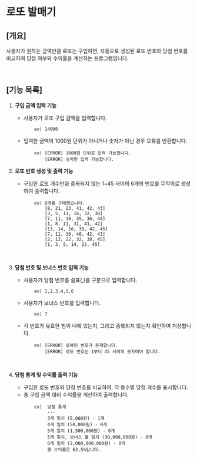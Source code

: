 # 로또 발매기

## [개요]
사용자가 원하는 금액만큼 로또는 구입하면, 자동으로 생성된 로또 번호와 당첨 번호를 비교하여 당첨 여부와 수익률을 계산하는 프로그램입니다.

<br/>

## [기능 목록]

1. **구입 금액 입력 기능**
    - 사용자가 로또 구입 금액을 입력합니다.
      ```
          ex) 14000
      ```
    - 입력한 금액이 1000원 단위가 아니거나 숫자가 아닌 경우 오류를 반환합니다.
      ```
          ex) [ERROR] 1000원 단위로 입력 가능합니다.
              [ERROR] 숫자만 입력 가능합니다.
      ```


2. **로또 번호 생성 및 출력 기능**
    - 구입한 로또 개수만큼 중복되지 않는 1~45 사이의 6개의 번호를 무작위로 생성하여 출력합니다.
      ```
          ex) 8개를 구매했습니다.
              [8, 21, 23, 41, 42, 43] 
              [3, 5, 11, 16, 32, 38] 
              [7, 11, 16, 35, 36, 44] 
              [1, 8, 11, 31, 41, 42] 
              [13, 14, 16, 38, 42, 45] 
              [7, 11, 30, 40, 42, 43] 
              [2, 13, 22, 32, 38, 45] 
              [1, 3, 5, 14, 22, 45]
      ```
  <br/>

3. **당첨 번호 및 보너스 번호 입력 기능**
    - 사용자가 당첨 번호를 쉼표(,)를 구분으로 입력합니다.
      ```
          ex) 1,2,3,4,5,6
      ```
    - 사용자가 보너스 번호를 입력합니다.
      ```
          ex) 7
      ```
    - 각 번호가 유효한 범위 내에 있는지, 그리고 중복되지 않는지 확인하여 저장합니다.
      ```
          ex) [ERROR] 중복된 번호가 존재합니다.
              [ERROR] 로또 번호는 1부터 45 사이의 숫자여야 합니다.
      ```
   <br/>
    
    
4. **당첨 통계 및 수익률 출력 기능**
   
    - 구입한 로또 번호와 당첨 번호를 비교하여, 각 등수별 당첨 개수를 표시합니다.
    - 총 구입 금액 대비 수익률을 계산하여 출력합니다.
       ```
           ex)  당첨 통계
                ---
                3개 일치 (5,000원) - 1개
                4개 일치 (50,000원) - 0개
                5개 일치 (1,500,000원) - 0개
                5개 일치, 보너스 볼 일치 (30,000,000원) - 0개
                6개 일치 (2,000,000,000원) - 0개
                총 수익률은 62.5%입니다.
       ```


